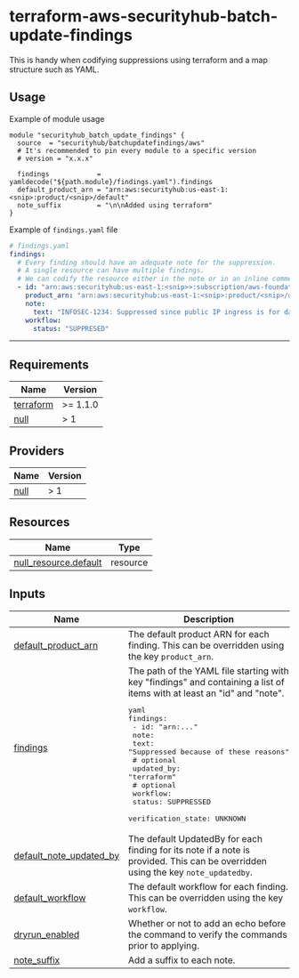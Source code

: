 # terraform-aws-securityhub-batch-update-findings

This is handy when codifying suppressions using terraform and a map structure such as YAML.

## Usage

Example of module usage

```hcl
module "securityhub_batch_update_findings" {
  source  = "securityhub/batchupdatefindings/aws"
  # It's recommended to pin every module to a specific version
  # version = "x.x.x"

  findings            = yamldecode("${path.module}/findings.yaml").findings
  default_product_arn = "arn:aws:securityhub:us-east-1:<snip>:product/<snip>/default"
  note_suffix         = "\n\nAdded using terraform"
}
```

Example of `findings.yaml` file

```yaml
# findings.yaml
findings:
  # Every finding should have an adequate note for the suppression.
  # A single resource can have multiple findings.
  # We can codify the resource either in the note or in an inline comment.
  - id: "arn:aws:securityhub:us-east-1:<snip>>:subscription/aws-foundational-security-best-practices/v/1.0.0/S3.11/finding/e4c171dc-12e6-433b-8a51-a382e8d24e37"
    product_arn: "arn:aws:securityhub:us-east-1:<snip>:product/<snip>/default"
    note:
      text: "INFOSEC-1234: Suppressed since public IP ingress is for data partner"
    workflow:
      status: "SUPPRESED"
```

---

<!-- BEGIN_TF_DOCS -->
## Requirements

| Name | Version |
|------|---------|
| <a name="requirement_terraform"></a> [terraform](#requirement\_terraform) | >= 1.1.0 |
| <a name="requirement_null"></a> [null](#requirement\_null) | > 1 |

## Providers

| Name | Version |
|------|---------|
| <a name="provider_null"></a> [null](#provider\_null) | > 1 |

## Resources

| Name | Type |
|------|------|
| [null_resource.default](https://registry.terraform.io/providers/hashicorp/null/latest/docs/resources/resource) | resource |

## Inputs

| Name | Description | Type | Default | Required |
|------|-------------|------|---------|:--------:|
| <a name="input_default_product_arn"></a> [default\_product\_arn](#input\_default\_product\_arn) | The default product ARN for each finding. This can be overridden using the key `product_arn`. | `string` | n/a | yes |
| <a name="input_findings"></a> [findings](#input\_findings) | The path of the YAML file starting with key "findings" and containing a list of items with at least an "id" and "note".<pre>yaml<br>findings:<br>  - id: "arn:..."<br>    note:<br>      text: "Suppressed because of these reasons"<br>      # optional<br>      updated_by: "terraform"<br>    # optional<br>    workflow:<br>      status: SUPPRESSED<br>    verification_state: UNKNOWN|TRUE_POSITIVE|FALSE_POSITIVE|BENIGN_POSITIVE<br>    confidence: 0<br>    criticality: 0</pre> | <pre>list(object({<br>    id = string<br>    note = object({<br>      text = string<br>      updated_by = string<br>    })<br>    workflow = object({<br>      status = string<br>    })<br>    verification_state = optional(string)<br>    confidence = optional(number)<br>    criticality = optional(number)<br>  }))</pre> | n/a | yes |
| <a name="input_default_note_updated_by"></a> [default\_note\_updated\_by](#input\_default\_note\_updated\_by) | The default UpdatedBy for each finding for its note if a note is provided. This can be overridden using the key `note_updatedby`. | `string` | `"terraform"` | no |
| <a name="input_default_workflow"></a> [default\_workflow](#input\_default\_workflow) | The default workflow for each finding. This can be overridden using the key `workflow`. | `string` | `"SUPPRESSED"` | no |
| <a name="input_dryrun_enabled"></a> [dryrun\_enabled](#input\_dryrun\_enabled) | Whether or not to add an echo before the command to verify the commands prior to applying. | `bool` | `false` | no |
| <a name="input_note_suffix"></a> [note\_suffix](#input\_note\_suffix) | Add a suffix to each note. | `string` | `""` | no |
<!-- END_TF_DOCS -->
